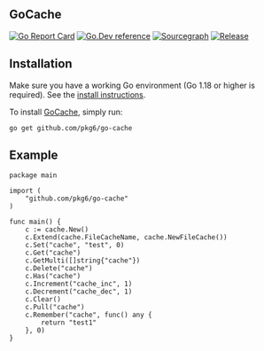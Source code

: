## GoCache

[![Go Report Card](https://goreportcard.com/badge/github.com/pkg6/go-cache)](https://goreportcard.com/report/github.com/pkg6/go-cache)
[![Go.Dev reference](https://img.shields.io/badge/go.dev-reference-blue?logo=go&logoColor=white)](https://pkg.go.dev/github.com/pkg6/go-cache?tab=doc)
[![Sourcegraph](https://sourcegraph.com/github.com/pkg6/go-cache/-/badge.svg)](https://sourcegraph.com/github.com/pkg6/go-cache?badge)
[![Release](https://img.shields.io/github/release/pkg6/go-cache.svg?style=flat-square)](https://github.com/pkg6/go-cache/releases)


## Installation

Make sure you have a working Go environment (Go 1.18 or higher is required). See the [install instructions](https://golang.org/doc/install.html).

To install [GoCache](https://github.com/pkg6/go-cache), simply run:

```
go get github.com/pkg6/go-cache
```

## Example

```
package main

import (
	"github.com/pkg6/go-cache"
)

func main() {
	c := cache.New()
	c.Extend(cache.FileCacheName, cache.NewFileCache())
	c.Set("cache", "test", 0)
	c.Get("cache")
	c.GetMulti([]string{"cache"})
	c.Delete("cache")
	c.Has("cache")
	c.Increment("cache_inc", 1)
	c.Decrement("cache_dec", 1)
	c.Clear()
	c.Pull("cache")
	c.Remember("cache", func() any {
		return "test1"
	}, 0)
}
```
